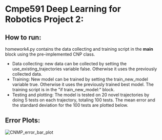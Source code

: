  # Cmpe591 Deep Learning for Robotics Project 2: 

## How to run:
homework4.py contains the data collecting and training script in the __main__ block using the pre-implemented CNP class.

- Data collecting: new data can be collected by setting the use_existing_trajectories variable false. Otherwise it uses the previously collected data.
- Training: New model can be trained by setting the train_new_model variable true. Otherwise it uses the previously trained best model. The training script is in the "if train_new_model:" block.
- Testing and plotting: The model is tested on 20 novel trajectories by doing 5 tests on each trajectory, totaling 100 tests. The mean error and the standard deviation for the 100 tests are plotted below.

## Error Plots:

![CNMP_error_bar_plot](https://github.com/user-attachments/assets/5ba77559-368f-4873-8063-38e4cb9b7406)

